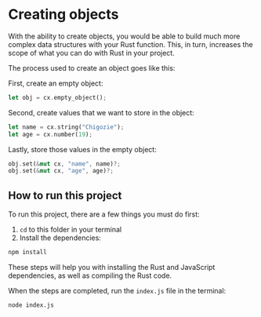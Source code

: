 # Creating objects

With the ability to create objects, you would be able to build much more complex data structures with your Rust function. This, in turn, increases the scope of what you can do with Rust in your project.

The process used to create an object goes like this:

First, create an empty object:

```Rust
let obj = cx.empty_object();
```

Second, create values that we want to store in the object:

```Rust
let name = cx.string("Chigozie");
let age = cx.number(19);
```

Lastly, store those values in the empty object:

```Rust
obj.set(&mut cx, "name", name)?;
obj.set(&mut cx, "age", age)?;
```

## How to run this project

To run this project, there are a few things you must do first:

1. `cd` to this folder in your terminal
2. Install the dependencies:

```bash
npm install
```

These steps will help you with installing the Rust and JavaScript dependencies, as well as compiling the Rust code.

When the steps are completed, run the `index.js` file in the terminal:

```bash
node index.js
```
